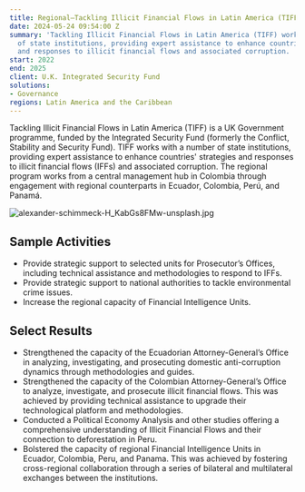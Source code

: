 ```yaml
---
title: Regional—Tackling Illicit Financial Flows in Latin America (TIFF)
date: 2024-05-24 09:54:00 Z
summary: 'Tackling Illicit Financial Flows in Latin America (TIFF) works with a number
  of state institutions, providing expert assistance to enhance countries'' strategies
  and responses to illicit financial flows and associated corruption. '
start: 2022
end: 2025
client: U.K. Integrated Security Fund
solutions:
- Governance
regions: Latin America and the Caribbean
---
```


Tackling Illicit Financial Flows in Latin America (TIFF) is a UK Government programme, funded by the Integrated Security Fund (formerly the Conflict, Stability and Security Fund). TIFF works with a number of state institutions, providing expert assistance to enhance countries' strategies and responses to illicit financial flows (IFFs) and associated corruption. The regional program works from a central management hub in Colombia through engagement with regional counterparts in Ecuador, Colombia, Perú, and Panamá.

![alexander-schimmeck-H_KabGs8FMw-unsplash.jpg](/uploads/alexander-schimmeck-H_KabGs8FMw-unsplash.jpg)

## Sample Activities

* Provide strategic support to selected units for Prosecutor’s Offices, including technical assistance and methodologies to respond to IFFs.
* Provide strategic support to national authorities to tackle environmental crime issues.
* Increase the regional capacity of Financial Intelligence Units.

## Select Results

* Strengthened the capacity of the Ecuadorian Attorney-General’s Office in analyzing, investigating, and prosecuting domestic anti-corruption dynamics through methodologies and guides.
* Strengthened the capacity of the Colombian Attorney-General’s Office to analyze, investigate, and prosecute illicit financial flows. This was achieved by providing technical assistance to upgrade their technological platform and methodologies.
* Conducted a Political Economy Analysis and other studies offering a comprehensive understanding of Illicit Financial Flows and their connection to deforestation in Peru.
* Bolstered the capacity of regional Financial Intelligence Units in Ecuador, Colombia, Peru, and Panama. This was achieved by fostering cross-regional collaboration through a series of bilateral and multilateral exchanges between the institutions.